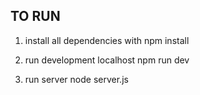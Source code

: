 ## TO RUN

1. install all dependencies with 
npm install


2. run development localhost
npm run dev


3. run server 
node server.js